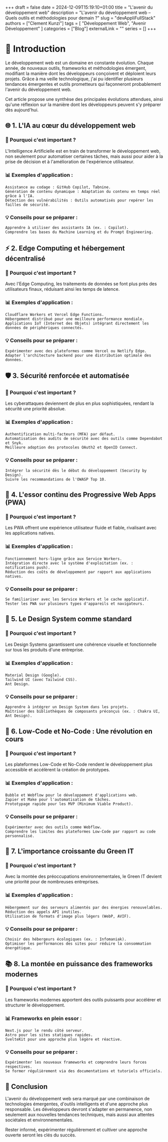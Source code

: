 +++
draft = false
date = 2024-12-09T15:19:10+01:00
title = "L'avenir du développement web"
description = "L'avenir du développement web – Quels outils et méthodologies pour demain ?"
slug = "devAppliFullStack"
authors = ["Clement Kunzi"]
tags = [ "Développement Web", "Avenir Développement" ]
categories = ["Blog"]
externalLink = ""
series = []
+++

# 🚀 Introduction

Le développement web est un domaine en constante évolution. Chaque année, de nouveaux outils, frameworks et méthodologies émergent, modifiant la manière dont les développeurs conçoivent et déploient leurs projets. Grâce à ma veille technologique, j'ai pu identifier plusieurs tendances émergentes et outils prometteurs qui façonneront probablement l'avenir du développement web.

Cet article propose une synthèse des principales évolutions attendues, ainsi qu'une réflexion sur la manière dont les développeurs peuvent s'y préparer dès aujourd'hui.

## 🌐 1. L'IA au cœur du développement web

### 🧠 Pourquoi c'est important ?

L'Intelligence Artificielle est en train de transformer le développement web, non seulement pour automatiser certaines tâches, mais aussi pour aider à la prise de décision et à l'amélioration de l'expérience utilisateur.

### 📊 Exemples d'application :

    Assistance au codage : GitHub Copilot, Tabnine.
    Génération de contenu dynamique : Adaptation du contenu en temps réel grâce à l'IA.
    Détection des vulnérabilités : Outils automatisés pour repérer les failles de sécurité.

### 💡 Conseils pour se préparer :

    Apprendre à utiliser des assistants IA (ex. : Copilot).
    Comprendre les bases du Machine Learning et du Prompt Engineering.

## ⚡️ 2. Edge Computing et hébergement décentralisé

### 🧠 Pourquoi c'est important ?

Avec l'Edge Computing, les traitements de données se font plus près des utilisateurs finaux, réduisant ainsi les temps de latence.

### 📊 Exemples d'application :

    Cloudflare Workers et Vercel Edge Functions.
    Hébergement distribué pour une meilleure performance mondiale.
    Applications IoT (Internet des Objets) intégrant directement les données de périphériques connectés.

### 💡 Conseils pour se préparer :

    Expérimenter avec des plateformes comme Vercel ou Netlify Edge.
    Adapter l'architecture backend pour une distribution optimale des données.

## 🛡️ 3. Sécurité renforcée et automatisée

### 🧠 Pourquoi c'est important ?

Les cyberattaques deviennent de plus en plus sophistiquées, rendant la sécurité une priorité absolue.

### 📊 Exemples d'application :

    Authentification multi-facteurs (MFA) par défaut.
    Automatisation des audits de sécurité avec des outils comme Dependabot et Snyk.
    Meilleure adoption des protocoles OAuth2 et OpenID Connect.

### 💡 Conseils pour se préparer :

    Intégrer la sécurité dès le début du développement (Security by Design).
    Suivre les recommandations de l'OWASP Top 10.

## 📱 4. L'essor continu des Progressive Web Apps (PWA)

### 🧠 Pourquoi c'est important ?

Les PWA offrent une expérience utilisateur fluide et fiable, rivalisant avec les applications natives.

### 📊 Exemples d'application :

    Fonctionnement hors-ligne grâce aux Service Workers.
    Intégration directe avec le système d'exploitation (ex. : notifications push).
    Réduction des coûts de développement par rapport aux applications natives.

### 💡 Conseils pour se préparer :

    Se familiariser avec les Service Workers et le cache applicatif.
    Tester les PWA sur plusieurs types d'appareils et navigateurs.

## 🎨 5. Le Design System comme standard

### 🧠 Pourquoi c'est important ?

Les Design Systems garantissent une cohérence visuelle et fonctionnelle sur tous les produits d'une entreprise.

### 📊 Exemples d'application :

    Material Design (Google).
    Tailwind UI (avec Tailwind CSS).
    Ant Design.

### 💡 Conseils pour se préparer :

    Apprendre à intégrer un Design System dans les projets.
    Maîtriser des bibliothèques de composants préconçus (ex. : Chakra UI, Ant Design).

## 🤖 6. Low-Code et No-Code : Une révolution en cours

### 🧠 Pourquoi c'est important ?

Les plateformes Low-Code et No-Code rendent le développement plus accessible et accélèrent la création de prototypes.

### 📊 Exemples d'application :

    Bubble et Webflow pour le développement d'applications web.
    Zapier et Make pour l'automatisation de tâches.
    Prototypage rapide pour les MVP (Minimum Viable Product).

### 💡 Conseils pour se préparer :

    Expérimenter avec des outils comme Webflow.
    Comprendre les limites des plateformes Low-Code par rapport au code personnalisé.

## 🧩 7. L'importance croissante du Green IT

### 🧠 Pourquoi c'est important ?

Avec la montée des préoccupations environnementales, le Green IT devient une priorité pour de nombreuses entreprises.

### 📊 Exemples d'application :

    Hébergement sur des serveurs alimentés par des énergies renouvelables.
    Réduction des appels API inutiles.
    Utilisation de formats d'image plus légers (WebP, AVIF).

### 💡 Conseils pour se préparer :

    Choisir des hébergeurs écologiques (ex. : Infomaniak).
    Optimiser les performances des sites pour réduire la consommation énergétique.

## 📚 8. La montée en puissance des frameworks modernes

### 🧠 Pourquoi c'est important ?

Les frameworks modernes apportent des outils puissants pour accélérer et structurer le développement.

### 📊 Frameworks en plein essor :

    Next.js pour le rendu côté serveur.
    Astro pour les sites statiques rapides.
    SvelteKit pour une approche plus légère et réactive.

### 💡 Conseils pour se préparer :

    Expérimenter les nouveaux frameworks et comprendre leurs forces respectives.
    Se former régulièrement via des documentations et tutoriels officiels.

## 🧠 Conclusion

L'avenir du développement web sera marqué par une combinaison de technologies émergentes, d'outils intelligents et d'une approche plus responsable. Les développeurs devront s'adapter en permanence, non seulement aux nouvelles tendances techniques, mais aussi aux attentes sociétales et environnementales.

Rester informé, expérimenter régulièrement et cultiver une approche ouverte seront les clés du succès.
